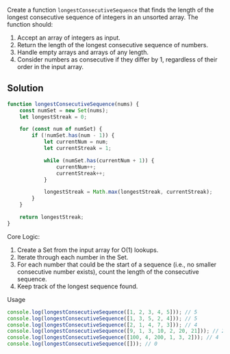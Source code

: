 Create a function `longestConsecutiveSequence` that finds the length of the longest consecutive sequence of integers in an unsorted array. The function should:
1. Accept an array of integers as input.
2. Return the length of the longest consecutive sequence of numbers.
3. Handle empty arrays and arrays of any length.
4. Consider numbers as consecutive if they differ by 1, regardless of their order in the input array.

## Solution

```javascript
function longestConsecutiveSequence(nums) {
    const numSet = new Set(nums);
    let longestStreak = 0;

    for (const num of numSet) {
        if (!numSet.has(num - 1)) {
            let currentNum = num;
            let currentStreak = 1;

            while (numSet.has(currentNum + 1)) {
                currentNum++;
                currentStreak++;
            }

            longestStreak = Math.max(longestStreak, currentStreak);
        }
    }

    return longestStreak;
}
```

Core Logic:
1. Create a Set from the input array for O(1) lookups.
2. Iterate through each number in the Set.
3. For each number that could be the start of a sequence (i.e., no smaller consecutive number exists), count the length of the consecutive sequence.
4. Keep track of the longest sequence found.

Usage

```javascript
console.log(longestConsecutiveSequence([1, 2, 3, 4, 5])); // 5
console.log(longestConsecutiveSequence([1, 3, 5, 2, 4])); // 5
console.log(longestConsecutiveSequence([2, 1, 4, 7, 3])); // 4
console.log(longestConsecutiveSequence([9, 1, 3, 10, 2, 20, 21])); // 2
console.log(longestConsecutiveSequence([100, 4, 200, 1, 3, 2])); // 4
console.log(longestConsecutiveSequence([])); // 0
```